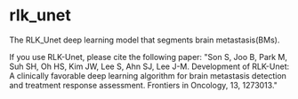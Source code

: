 # rlk_unet
The RLK_Unet deep learning model that segments brain metastasis(BMs).

If you use RLK-Unet, please cite the following paper:
"Son S, Joo B, Park M, Suh SH, Oh HS, Kim JW, Lee S, Ahn SJ, Lee J-M. Development of RLK-Unet: A clinically favorable deep learning algorithm for brain metastasis detection and treatment response assessment. Frontiers in Oncology, 13, 1273013."
